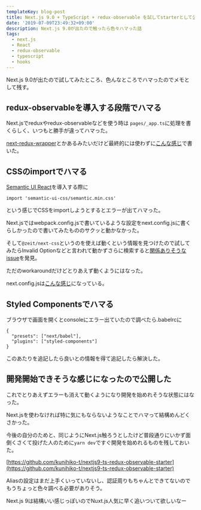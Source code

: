 ```yaml
---
templateKey: blog-post
title: Next.js 9.0 + TypeScript + redux-observable を試してstarterとして公開した
date: '2019-07-09T23:49:32+09:00'
description: Next.js 9.0が出たので触ったら色々ハマった話
tags:
  - next.js
  - React
  - redux-observable
  - typescript
  - hooks
---
```

Next.js 9.0が出たので試してみたところ、色んなところでハマったのでメモとして残す。

## redux-observableを導入する段階でハマる
Next.jsでreduxやredux-observableなどを使う時は `pages/_app.ts`に処理を書くらしく、いつもと勝手が違ってハマった。

[next-redux-wrapper](https://github.com/kirill-konshin/next-redux-wrapper)とかあるみたいだけど最終的には使わずに[こんな感じ](https://github.com/kunihiko-t/nextjs9-ts-redux-observable-starter/blob/master/pages/_app.tsx)で書いた。

## CSSのimportでハマる
[Semantic UI React](https://react.semantic-ui.com/)を導入する際に
```
import 'semantic-ui-css/semantic.min.css'
```
という感じでCSSをimportしようとするとエラーが出てハマった。

Next.jsではwebpack.config.jsで書いているような設定をnext.config.jsに書くらしかったので書いてみたもののサクッと動かなかった。

そして`@zeit/next-css`というのを使えば動くという情報を見つけたので試してみたらInvalid Optionなどと言われて動かずさらに検索すると[関係ありそうなissue](https://github.com/zeit/next-plugins/issues/392)を発見。

ただのworkaroundだけどとりあえず動くようにはなった。

next.config.jsは[こんな感じ](https://github.com/kunihiko-t/nextjs9-ts-redux-observable-starter/blob/master/next.config.js)になっている。

## Styled Componentsでハマる
ブラウザで画面を開くとconsoleにエラー出ていたので調べたら.babelrcに
```
{
  "presets": ["next/babel"],
  "plugins": ["styled-components"]
}
```
このあたりを追記したら良いとの情報を得て追記したら解決した。

## 開発開始できそうな感じになったので公開した

これでとりあえずエラーも消えて動くようになり開発を始めれそうな状態にはなった。

Next.jsを使わなければ特に気にもならないようなことでハマって結構めんどくさかった。

今後の自分のためと、同じようにNext.js触ろうとしたけど普段通りにいかず面倒くさくて投げた人のために`yarn dev`ですぐ開発を始めれるものを残しておいた。

[https://github.com/kunihiko-t/nextjs9-ts-redux-observable-starter](https://github.com/kunihiko-t/nextjs9-ts-redux-observable-starter)

Aliasの設定はまだ上手くいっていないし、認証周りもちゃんとできてないのでもうちょっと色々調べる必要がありそう。

Next.js 9は結構いい感じっぽいのでNuxt.js人気に早く追いついて欲しいなー
